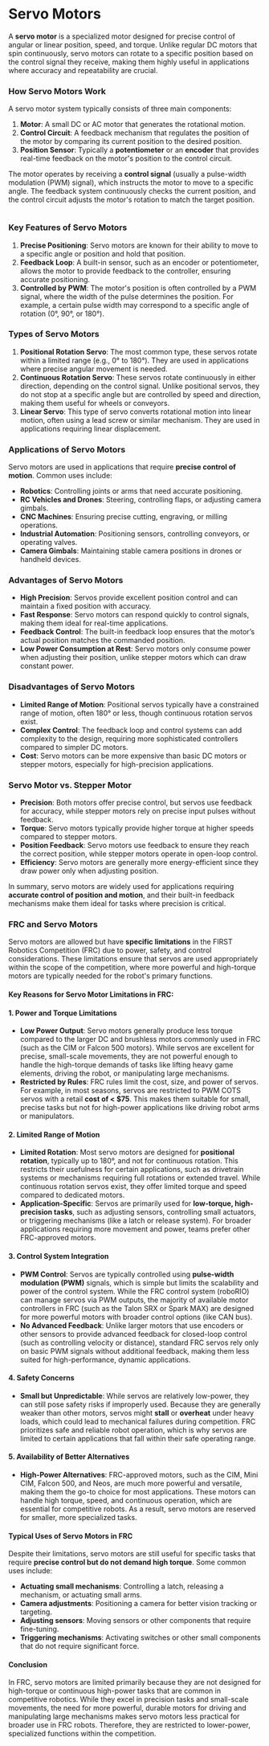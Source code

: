 # Servo Motors

A **servo motor** is a specialized motor designed for precise control of angular or linear position, speed, and torque. Unlike regular DC motors that spin continuously, servo motors can rotate to a specific position based on the control signal they receive, making them highly useful in applications where accuracy and repeatability are crucial.

### How Servo Motors Work

A servo motor system typically consists of three main components:

1. **Motor**: A small DC or AC motor that generates the rotational motion.
2. **Control Circuit**: A feedback mechanism that regulates the position of the motor by comparing its current position to the desired position.
3. **Position Sensor**: Typically a **potentiometer** or an **encoder** that provides real-time feedback on the motor's position to the control circuit.

The motor operates by receiving a **control signal** (usually a pulse-width modulation (PWM) signal), which instructs the motor to move to a specific angle. The feedback system continuously checks the current position, and the control circuit adjusts the motor's rotation to match the target position.

<figure><img src="../../.gitbook/assets/Servo_Animation.gif" alt=""><figcaption></figcaption></figure>

### Key Features of Servo Motors

1. **Precise Positioning**: Servo motors are known for their ability to move to a specific angle or position and hold that position.
2. **Feedback Loop**: A built-in sensor, such as an encoder or potentiometer, allows the motor to provide feedback to the controller, ensuring accurate positioning.
3. **Controlled by PWM**: The motor's position is often controlled by a PWM signal, where the width of the pulse determines the position. For example, a certain pulse width may correspond to a specific angle of rotation (0°, 90°, or 180°).

### Types of Servo Motors

1. **Positional Rotation Servo**: The most common type, these servos rotate within a limited range (e.g., 0° to 180°). They are used in applications where precise angular movement is needed.
2. **Continuous Rotation Servo**: These servos rotate continuously in either direction, depending on the control signal. Unlike positional servos, they do not stop at a specific angle but are controlled by speed and direction, making them useful for wheels or conveyors.
3. **Linear Servo**: This type of servo converts rotational motion into linear motion, often using a lead screw or similar mechanism. They are used in applications requiring linear displacement.

### Applications of Servo Motors

Servo motors are used in applications that require **precise control of motion**. Common uses include:

* **Robotics**: Controlling joints or arms that need accurate positioning.
* **RC Vehicles and Drones**: Steering, controlling flaps, or adjusting camera gimbals.
* **CNC Machines**: Ensuring precise cutting, engraving, or milling operations.
* **Industrial Automation**: Positioning sensors, controlling conveyors, or operating valves.
* **Camera Gimbals**: Maintaining stable camera positions in drones or handheld devices.

### Advantages of Servo Motors

* **High Precision**: Servos provide excellent position control and can maintain a fixed position with accuracy.
* **Fast Response**: Servo motors can respond quickly to control signals, making them ideal for real-time applications.
* **Feedback Control**: The built-in feedback loop ensures that the motor’s actual position matches the commanded position.
* **Low Power Consumption at Rest**: Servo motors only consume power when adjusting their position, unlike stepper motors which can draw constant power.

### Disadvantages of Servo Motors

* **Limited Range of Motion**: Positional servos typically have a constrained range of motion, often 180° or less, though continuous rotation servos exist.
* **Complex Control**: The feedback loop and control systems can add complexity to the design, requiring more sophisticated controllers compared to simpler DC motors.
* **Cost**: Servo motors can be more expensive than basic DC motors or stepper motors, especially for high-precision applications.

### Servo Motor vs. Stepper Motor

* **Precision**: Both motors offer precise control, but servos use feedback for accuracy, while stepper motors rely on precise input pulses without feedback.
* **Torque**: Servo motors typically provide higher torque at higher speeds compared to stepper motors.
* **Position Feedback**: Servo motors use feedback to ensure they reach the correct position, while stepper motors operate in open-loop control.
* **Efficiency**: Servo motors are generally more energy-efficient since they draw power only when adjusting position.

In summary, servo motors are widely used for applications requiring **accurate control of position and motion**, and their built-in feedback mechanisms make them ideal for tasks where precision is critical.



### FRC and Servo Motors

Servo motors are allowed but have **specific limitations** in the FIRST Robotics Competition (FRC) due to power, safety, and control considerations. These limitations ensure that servos are used appropriately within the scope of the competition, where more powerful and high-torque motors are typically needed for the robot's primary functions.

#### Key Reasons for Servo Motor Limitations in FRC:

#### 1. **Power and Torque Limitations**

* **Low Power Output**: Servo motors generally produce less torque compared to the larger DC and brushless motors commonly used in FRC (such as the CIM or Falcon 500 motors). While servos are excellent for precise, small-scale movements, they are not powerful enough to handle the high-torque demands of tasks like lifting heavy game elements, driving the robot, or manipulating large mechanisms.
* **Restricted by Rules**: FRC rules limit the cost, size, and power of servos. For example, in most seasons, servos are restricted to PWM COTS servos with a retail **cost of < $75**. This makes them suitable for small, precise tasks but not for high-power applications like driving robot arms or manipulators.

#### 2. **Limited Range of Motion**

* **Limited Rotation**: Most servo motors are designed for **positional rotation**, typically up to 180°, and not for continuous rotation. This restricts their usefulness for certain applications, such as drivetrain systems or mechanisms requiring full rotations or extended travel. While continuous rotation servos exist, they offer limited torque and speed compared to dedicated motors.
* **Application-Specific**: Servos are primarily used for **low-torque, high-precision tasks**, such as adjusting sensors, controlling small actuators, or triggering mechanisms (like a latch or release system). For broader applications requiring more movement and power, teams prefer other FRC-approved motors.

#### 3. **Control System Integration**

* **PWM Control**: Servos are typically controlled using **pulse-width modulation (PWM)** signals, which is simple but limits the scalability and power of the control system. While the FRC control system (roboRIO) can manage servos via PWM outputs, the majority of available motor controllers in FRC (such as the Talon SRX or Spark MAX) are designed for more powerful motors with broader control options (like CAN bus).
* **No Advanced Feedback**: Unlike larger motors that use encoders or other sensors to provide advanced feedback for closed-loop control (such as controlling velocity or distance), standard FRC servos rely only on basic PWM signals without additional feedback, making them less suited for high-performance, dynamic applications.

#### 4. **Safety Concerns**

* **Small but Unpredictable**: While servos are relatively low-power, they can still pose safety risks if improperly used. Because they are generally weaker than other motors, servos might **stall** or **overheat** under heavy loads, which could lead to mechanical failures during competition. FRC prioritizes safe and reliable robot operation, which is why servos are limited to certain applications that fall within their safe operating range.

#### 5. **Availability of Better Alternatives**

* **High-Power Alternatives**: FRC-approved motors, such as the CIM, Mini CIM, Falcon 500, and Neos, are much more powerful and versatile, making them the go-to choice for most applications. These motors can handle high torque, speed, and continuous operation, which are essential for competitive robots. As a result, servo motors are reserved for smaller, more specialized tasks.

#### Typical Uses of Servo Motors in FRC

Despite their limitations, servo motors are still useful for specific tasks that require **precise control but do not demand high torque**. Some common uses include:

* **Actuating small mechanisms**: Controlling a latch, releasing a mechanism, or actuating small arms.
* **Camera adjustments**: Positioning a camera for better vision tracking or targeting.
* **Adjusting sensors**: Moving sensors or other components that require fine-tuning.
* **Triggering mechanisms**: Activating switches or other small components that do not require significant force.

#### Conclusion

In FRC, servo motors are limited primarily because they are not designed for high-torque or continuous high-power tasks that are common in competitive robotics. While they excel in precision tasks and small-scale movements, the need for more powerful, durable motors for driving and manipulating large mechanisms makes servo motors less practical for broader use in FRC robots. Therefore, they are restricted to lower-power, specialized functions within the competition.
